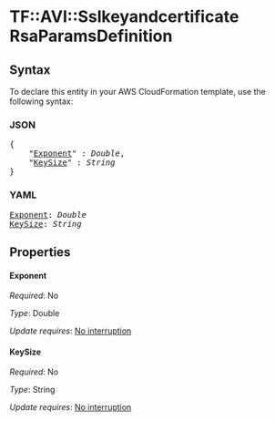 # TF::AVI::Sslkeyandcertificate RsaParamsDefinition

## Syntax

To declare this entity in your AWS CloudFormation template, use the following syntax:

### JSON

<pre>
{
    "<a href="#exponent" title="Exponent">Exponent</a>" : <i>Double</i>,
    "<a href="#keysize" title="KeySize">KeySize</a>" : <i>String</i>
}
</pre>

### YAML

<pre>
<a href="#exponent" title="Exponent">Exponent</a>: <i>Double</i>
<a href="#keysize" title="KeySize">KeySize</a>: <i>String</i>
</pre>

## Properties

#### Exponent

_Required_: No

_Type_: Double

_Update requires_: [No interruption](https://docs.aws.amazon.com/AWSCloudFormation/latest/UserGuide/using-cfn-updating-stacks-update-behaviors.html#update-no-interrupt)

#### KeySize

_Required_: No

_Type_: String

_Update requires_: [No interruption](https://docs.aws.amazon.com/AWSCloudFormation/latest/UserGuide/using-cfn-updating-stacks-update-behaviors.html#update-no-interrupt)

